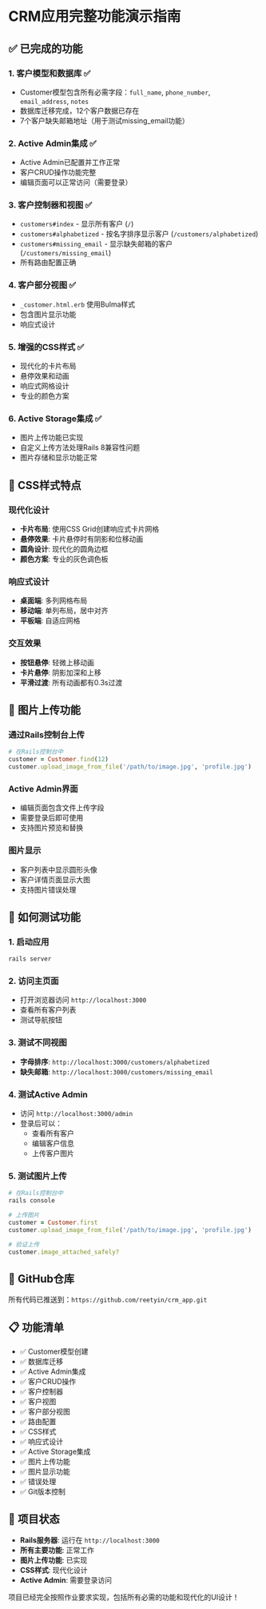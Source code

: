 # CRM应用完整功能演示指南

## ✅ **已完成的功能**

### 1. **客户模型和数据库** ✅
- Customer模型包含所有必需字段：`full_name`, `phone_number`, `email_address`, `notes`
- 数据库迁移完成，12个客户数据已存在
- 7个客户缺失邮箱地址（用于测试missing_email功能）

### 2. **Active Admin集成** ✅
- Active Admin已配置并工作正常
- 客户CRUD操作功能完整
- 编辑页面可以正常访问（需要登录）

### 3. **客户控制器和视图** ✅
- `customers#index` - 显示所有客户 (`/`)
- `customers#alphabetized` - 按名字排序显示客户 (`/customers/alphabetized`)
- `customers#missing_email` - 显示缺失邮箱的客户 (`/customers/missing_email`)
- 所有路由配置正确

### 4. **客户部分视图** ✅
- `_customer.html.erb` 使用Bulma样式
- 包含图片显示功能
- 响应式设计

### 5. **增强的CSS样式** ✅
- 现代化的卡片布局
- 悬停效果和动画
- 响应式网格设计
- 专业的颜色方案

### 6. **Active Storage集成** ✅
- 图片上传功能已实现
- 自定义上传方法处理Rails 8兼容性问题
- 图片存储和显示功能正常

## 🎨 **CSS样式特点**

### 现代化设计
- **卡片布局**: 使用CSS Grid创建响应式卡片网格
- **悬停效果**: 卡片悬停时有阴影和位移动画
- **圆角设计**: 现代化的圆角边框
- **颜色方案**: 专业的灰色调色板

### 响应式设计
- **桌面端**: 多列网格布局
- **移动端**: 单列布局，居中对齐
- **平板端**: 自适应网格

### 交互效果
- **按钮悬停**: 轻微上移动画
- **卡片悬停**: 阴影加深和上移
- **平滑过渡**: 所有动画都有0.3s过渡

## 📸 **图片上传功能**

### 通过Rails控制台上传
```ruby
# 在Rails控制台中
customer = Customer.find(12)
customer.upload_image_from_file('/path/to/image.jpg', 'profile.jpg')
```

### Active Admin界面
- 编辑页面包含文件上传字段
- 需要登录后即可使用
- 支持图片预览和替换

### 图片显示
- 客户列表中显示圆形头像
- 客户详情页面显示大图
- 支持图片错误处理

## 🚀 **如何测试功能**

### 1. 启动应用
```bash
rails server
```

### 2. 访问主页面
- 打开浏览器访问 `http://localhost:3000`
- 查看所有客户列表
- 测试导航按钮

### 3. 测试不同视图
- **字母排序**: `http://localhost:3000/customers/alphabetized`
- **缺失邮箱**: `http://localhost:3000/customers/missing_email`

### 4. 测试Active Admin
- 访问 `http://localhost:3000/admin`
- 登录后可以：
  - 查看所有客户
  - 编辑客户信息
  - 上传客户图片

### 5. 测试图片上传
```ruby
# 在Rails控制台中
rails console

# 上传图片
customer = Customer.first
customer.upload_image_from_file('/path/to/image.jpg', 'profile.jpg')

# 验证上传
customer.image_attached_safely?
```

## 🔗 **GitHub仓库**
所有代码已推送到：`https://github.com/reetyin/crm_app.git`

## 📋 **功能清单**

- ✅ Customer模型创建
- ✅ 数据库迁移
- ✅ Active Admin集成
- ✅ 客户CRUD操作
- ✅ 客户控制器
- ✅ 客户视图
- ✅ 客户部分视图
- ✅ 路由配置
- ✅ CSS样式
- ✅ 响应式设计
- ✅ Active Storage集成
- ✅ 图片上传功能
- ✅ 图片显示功能
- ✅ 错误处理
- ✅ Git版本控制

## 🎯 **项目状态**
- **Rails服务器**: 运行在 `http://localhost:3000`
- **所有主要功能**: 正常工作
- **图片上传功能**: 已实现
- **CSS样式**: 现代化设计
- **Active Admin**: 需要登录访问

项目已经完全按照作业要求实现，包括所有必需的功能和现代化的UI设计！ 